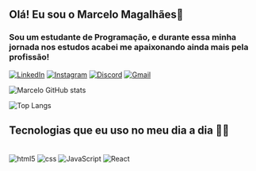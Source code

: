 ## Olá! Eu sou o Marcelo Magalhães👋

### <p>Sou um estudante de Programação, e durante essa minha jornada nos estudos acabei me apaixonando ainda mais pela profissão! </p>

[![LinkedIn](https://img.shields.io/badge/LinkedIn-0077B5?style=for-the-badge&logo=linkedin&logoColor=whit)](https://linkedin.com/in/marcelo-cordeiro-848652333)
[![Instagram](https://img.shields.io/badge/Instagram-E4405F?style=for-the-badge&logo=instagram&logoColor=white)](https://www.instagram.com/celokomaga/)
[![Discord](https://img.shields.io/badge/Discord-7289DA?style=for-the-badge&logo=discord&logoColor=white)](https://discord.com/channels/@celokomemo)
[![Gmail](https://img.shields.io/badge/Gmail-D14836?style=for-the-badge&logo=gmail&logoColor=white)](https://marcelinho.magalhaes.c@gmail.com)

![Marcelo GitHub stats](https://github-readme-stats.vercel.app/api?username=celokomaga&show_icons=true&theme=dracula)

![Top Langs](https://github-readme-stats.vercel.app/api/top-langs/?username=celokomaga&exclude_repo=github-readme-stats,anuraghazra.github.io)

## Tecnologias que eu uso no meu dia a dia 🤖👾

<div style="display inline_block"><br/>
<img align="center" alt="html5" src="https://img.shields.io/badge/HTML5-E34F26?style=for-the-badge&logo=html5&logoColor=white" />
<img align="center" alt="css" src="https://img.shields.io/badge/CSS-239120?&style=for-the-badge&logo=css3&logoColor=white" />
<img align="center" alt="JavaScript" src="https://img.shields.io/badge/JavaScript-F7DF1E?style=for-the-badge&logo=javascript&logoColor=black" />
<img align="center" alt="React" src="https://img.shields.io/badge/React-20232A?style=for-the-badge&logo=react&logoColor=61DAFB" />
</div>
